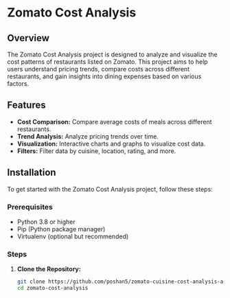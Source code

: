 # Zomato Cost Analysis

## Overview

The Zomato Cost Analysis project is designed to analyze and visualize the cost patterns of restaurants listed on Zomato. This project aims to help users understand pricing trends, compare costs across different restaurants, and gain insights into dining expenses based on various factors.

## Features

- **Cost Comparison:** Compare average costs of meals across different restaurants.
- **Trend Analysis:** Analyze pricing trends over time.
- **Visualization:** Interactive charts and graphs to visualize cost data.
- **Filters:** Filter data by cuisine, location, rating, and more.

## Installation

To get started with the Zomato Cost Analysis project, follow these steps:

### Prerequisites

- Python 3.8 or higher
- Pip (Python package manager)
- Virtualenv (optional but recommended)

### Steps

1. **Clone the Repository:**
   ```bash
   git clone https://github.com/poshan5/zomato-cuisine-cost-analysis-and-prediction.git
   cd zomato-cost-analysis
